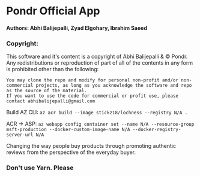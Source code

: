 # Pondr Official App
#### Authors: Abhi Balijepalli, Zyad Elgohary, Ibrahim Saeed
### Copyright:
This software and it's content is a copyright of Abhi Balijepalli & © Pondr. Any redistributions or reproduction of part of all of the contents in any form is prohibited other than the following:

    You may clone the repo and modify for personal non-profit and/or non-commercial projects, as long as you acknowledge the software and repo as the source of the material.
    If you want to use the code for commercial or profit use, please contact abhibalijepalli@gmail.com

Build AZ CLI: `az acr build --image stickz18/lochness --registry N/A .`

ACR -> ASP: `az webapp config container set --name N/A --resource-group msft-production --docker-custom-image-name N/A --docker-registry-server-url N/A`

Changing the way people buy products through promoting authentic reviews from the perspective of the everyday buyer.

### Don't use Yarn. Please
